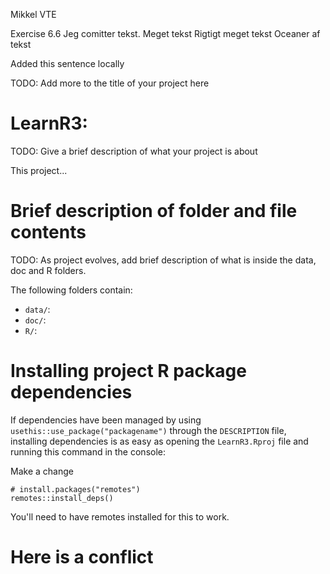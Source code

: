 Mikkel 
VTE

Exercise 6.6
Jeg comitter tekst.
Meget tekst
Rigtigt meget tekst 
Oceaner af tekst

Added this sentence locally 


TODO: Add more to the title of your project here

# LearnR3:

TODO: Give a brief description of what your project is about

This project...

# Brief description of folder and file contents

TODO: As project evolves, add brief description of what is inside the data, doc and R folders.

The following folders contain:

- `data/`:
- `doc/`:
- `R/`:

# Installing project R package dependencies

If dependencies have been managed by using `usethis::use_package("packagename")`
through the `DESCRIPTION` file, installing dependencies is as easy as opening the
`LearnR3.Rproj` file and running this command in the console:

Make a change

    # install.packages("remotes")
    remotes::install_deps()

You'll need to have remotes installed for this to work.





# Here is a conflict








